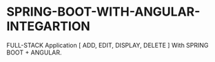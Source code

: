 # SPRING-BOOT-WITH-ANGULAR-INTEGARTION
FULL-STACK Application [ ADD, EDIT, DISPLAY, DELETE ] With SPRING BOOT + ANGULAR.
